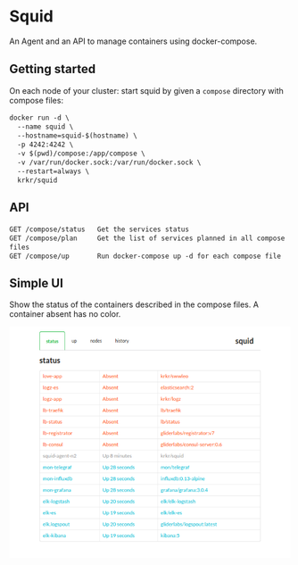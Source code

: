 # Squid

An Agent and an API to manage containers using docker-compose.

## Getting started

On each node of your cluster:
start squid by given a `compose` directory with compose files:

```
docker run -d \
  --name squid \
  --hostname=squid-$(hostname) \
  -p 4242:4242 \
  -v $(pwd)/compose:/app/compose \
  -v /var/run/docker.sock:/var/run/docker.sock \
  --restart=always \
  krkr/squid
```

## API

```
GET /compose/status   Get the services status
GET /compose/plan     Get the list of services planned in all compose files
GET /compose/up       Run docker-compose up -d for each compose file
```

## Simple UI

Show the status of the containers described in the compose files.
A container absent has no color.

![doc/img/squid-status-ui.png](doc/img/squid-status-ui.png)